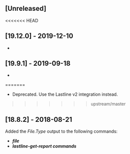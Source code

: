 ## [Unreleased]
<<<<<<< HEAD


## [19.12.0] - 2019-12-10
-  

## [19.9.1] - 2019-09-18
-

=======
  - Deprecated. Use the Lastline v2 integration instead.
  
>>>>>>> upstream/master
## [18.8.2] - 2018-08-21
Added the *File.Type* output to the following commands:
  - ***file***
  - ***lastline-get-report commands***
